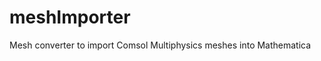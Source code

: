 # meshImporter
 Mesh converter to import Comsol Multiphysics meshes into Mathematica

 
<script src="/build/three.min.js"></script>
<script src="/examples/js/loaders/STLLoader.js"></script>
<script src="/examples/js/controls/OrbitControls.js"></script>

<div id="model" style="width: 500px; height: 500px"> </div>

<script type="text/javascript">
function STLViewer(model, elementID) {
    var elem = document.getElementById(elementID)

    var camera = new THREE.PerspectiveCamera(70, 
    elem.clientWidth/elem.clientHeight, 1, 1000);
    var renderer = new THREE.WebGLRenderer({ antialias: true, alpha: true });
renderer.setSize(elem.clientWidth, elem.clientHeight);
elem.appendChild(renderer.domElement);
window.addEventListener('resize', function () {
    renderer.setSize(elem.clientWidth, elem.clientHeight);
    camera.aspect = elem.clientWidth/elem.clientHeight;
    camera.updateProjectionMatrix();
}, false);

var controls = new THREE.OrbitControls(camera, renderer.domElement);
controls.enableDamping = true;
controls.rotateSpeed = 0.05;
controls.dampingFactor = 0.1;
controls.enableZoom = true;
controls.autoRotate = true;
controls.autoRotateSpeed = .75;

var scene = new THREE.Scene();
scene.add(new THREE.HemisphereLight(0xffffff, 1.5));

(new THREE.STLLoader()).load(model, function (geometry) {
    var material = new THREE.MeshPhongMaterial({ 
        color: 0xff5533, 
        specular: 100, 
        shininess: 100 });
    var mesh = new THREE.Mesh(geometry, material);
        scene.add(mesh);

var middle = new THREE.Vector3();
geometry.computeBoundingBox();
geometry.boundingBox.getCenter(middle);
mesh.geometry.applyMatrix(new THREE.Matrix4().makeTranslation( 
                              -middle.x, -middle.y, -middle.z ) );

       var largestDimension = Math.max(geometry.boundingBox.max.x,
                            geometry.boundingBox.max.y, 
                            geometry.boundingBox.max.z)
camera.position.z = largestDimension * 1.5;

var animate = function () {
    requestAnimationFrame(animate);
    controls.update();
    renderer.render(scene, camera);
}; 

   animate();
    });
}
</script>
<script type="text/javascript">
window.onload = function() {
    STLViewer("hook.stl", "model")
}
</script>
